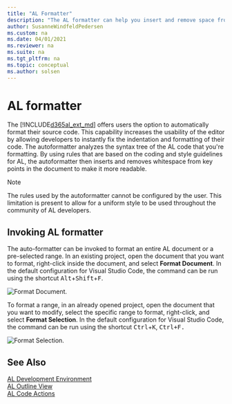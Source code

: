 ```yaml
---
title: "AL Formatter"
description: "The AL formatter can help you insert and remove space from AL code."
author: SusanneWindfeldPedersen
ms.custom: na
ms.date: 04/01/2021
ms.reviewer: na
ms.suite: na
ms.tgt_pltfrm: na
ms.topic: conceptual
ms.author: solsen
---
```


# AL formatter

The [!INCLUDE[d365al_ext_md](../includes/d365al_ext_md.md)] offers users the option to automatically format their source code. This capability increases the usability of the editor by allowing developers to instantly fix the indentation and formatting of their code. The autoformatter analyzes the syntax tree of the AL code that you're formatting. By using rules that are based on the coding and style guidelines for AL, the autoformatter then inserts and removes whitespace from key points in the document to make it more readable.

> [!NOTE]  
> The rules used by the autoformatter cannot be configured by the user. This limitation is present to allow for a uniform style to be used throughout the community of AL developers.

## Invoking AL formatter
The auto-formatter can be invoked to format an entire AL document or a pre-selected range. In an existing project, open the document that you want to format, right-click inside the document, and select **Format Document**. In the default configuration for Visual Studio Code, the command can be run using the shortcut <kbd>Alt</kbd>+<kbd>Shift</kbd>+<kbd>F</kbd>.

![Format Document.](media/format-document.gif)  

To format a range, in an already opened project, open the document that you want to modify, select the specific range to format, right-click, and select **Format Selection**. In the default configuration for Visual Studio Code, the command can be run using the shortcut <kbd>Ctrl</kbd>+<kbd>K</kbd>, <kbd>Ctrl+<kbd>F</kbd>.

![Format Selection.](media/format-selection.gif)

## See Also

[AL Development Environment](devenv-reference-overview.md)  
[AL Outline View](devenv-al-outline-view.md)  
[AL Code Actions](devenv-code-actions.md)  

